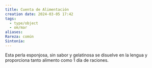 ```yaml
---
title: Cuenta de Alimentación
creation date: 2024-03-05 17:42
tags:
  - type/object
  - om/mar
aliases: 
Rareza: común
Sintonía:
---
```

Esta perla esponjosa, sin sabor y gelatinosa se disuelve en la lengua y proporciona tanto alimento como 1 día de raciones.